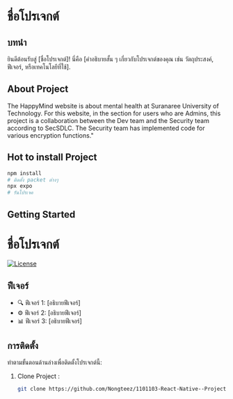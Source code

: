 # ชื่อโปรเจกต์

## บทนำ

ยินดีต้อนรับสู่ [ชื่อโปรเจกต์]! นี่คือ [คำอธิบายสั้น ๆ เกี่ยวกับโปรเจกต์ของคุณ เช่น วัตถุประสงค์, ฟีเจอร์, หรือเทคโนโลยีที่ใช้].

## About Project





The HappyMind website is about mental health at Suranaree University of Technology. For this website, in the section for users who are Admins, this project is a collaboration between the Dev team and the Security team according to SecSDLC. The Security team has implemented code for various encryption functions."



## Hot to install Project




```bash
npm install 
# ติดตั้ง packet ต่างๆ
npx expo
# รันโปรเจค
```



## Getting Started



# ชื่อโปรเจกต์

[![License](https://img.shields.io/badge/license-MIsssT-brightgreen.svg)](LICENSE)



## ฟีเจอร์

- 🔍 ฟีเจอร์ 1: [อธิบายฟีเจอร์]
- ⚙️ ฟีเจอร์ 2: [อธิบายฟีเจอร์]
- 📊 ฟีเจอร์ 3: [อธิบายฟีเจอร์]

## การติดตั้ง

ทำตามขั้นตอนด้านล่างเพื่อติดตั้งโปรเจกต์นี้:

1. Clone Project :
   ```bash
   git clone https://github.com/Nongteez/1101103-React-Native--Project-HPS-APP.git
